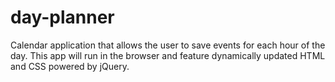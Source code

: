# day-planner
Calendar application that allows the user to save events for each hour of the day. This app will run in the browser and feature dynamically updated HTML and CSS powered by jQuery.
